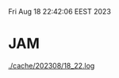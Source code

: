 Fri Aug 18 22:42:06 EEST 2023
# JAM
<a href='./cache/202308/18_22.log'>./cache/202308/18_22.log</a>
